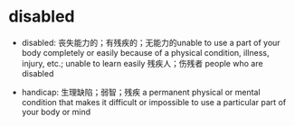 # disabled

- disabled: 丧失能力的；有残疾的；无能力的unable to use a part of your body completely or easily because of a physical condition, illness, injury, etc.; unable to learn easily 残疾人；伤残者 people who are disabled

- handicap: 生理缺陷；弱智；残疾 a permanent physical or mental condition that makes it difficult or impossible to use a particular part of your body or mind

